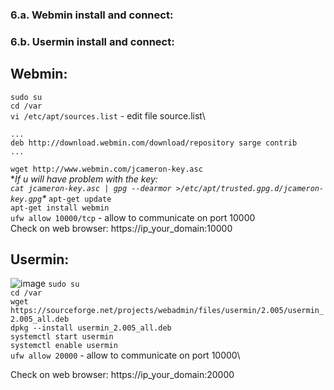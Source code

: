 ### 6.a. Webmin install and connect: <a name="webmin"></a>
### 6.b. Usermin install and connect: <a name="usermin"></a>

## Webmin:

```sudo su```\
```cd /var```\
```vi /etc/apt/sources.list``` - edit file source.list\
```
...
deb http://download.webmin.com/download/repository sarge contrib
...

```
```wget http://www.webmin.com/jcameron-key.asc```\
**If u will have problem with the key:\
```cat jcameron-key.asc | gpg --dearmor >/etc/apt/trusted.gpg.d/jcameron-key.gpg```\**
```apt-get update```\
```apt-get install webmin```\
```ufw allow 10000/tcp``` - allow to communicate on port 10000\
Check on web browser:
https://ip_your_domain:10000



## Usermin:

![image](https://github.com/BeNNeTTcik/ubuntu_apache/assets/42866234/62d6aee8-70f5-4a5f-84d9-d3e8c577a52c)
```sudo su```\
```cd /var```\
```wget https://sourceforge.net/projects/webadmin/files/usermin/2.005/usermin_2.005_all.deb```\
```dpkg --install usermin_2.005_all.deb```\
```systemctl start usermin```\
```systemctl enable usermin```\
```ufw allow 20000``` - allow to communicate on port 10000\

Check on web browser:
https://ip_your_domain:20000
